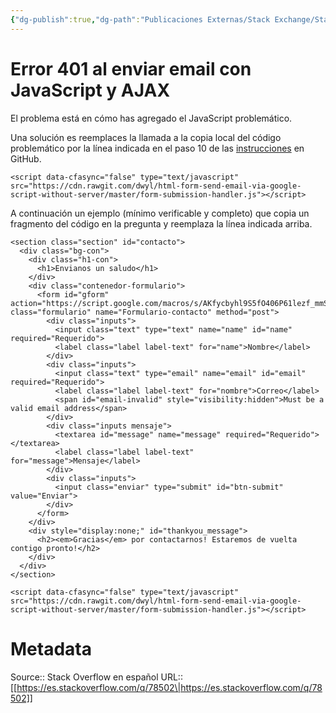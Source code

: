 ```yaml
---
{"dg-publish":true,"dg-path":"Publicaciones Externas/Stack Exchange/Stack Overflow en español/es.stackoverflow.com-78502.md","permalink":"/publicaciones-externas/stack-exchange/stack-overflow-en-espanol/es-stackoverflow-com-78502/","title":"Error 401 al enviar email con JavaScript y AJAX","hide":true,"noteIcon":"\"0\"","created":"2024-04-03T12:49:10.727-06:00","updated":"2024-04-05T16:43:51.229-06:00"}
---
```


# Error 401 al enviar email con JavaScript y AJAX

El problema está en cómo has agregado el JavaScript problemático.

Una solución es reemplaces la llamada a la copia local del código problemático por la línea indicada en el paso 10 de las [instrucciones][1] en GitHub.

    <script data-cfasync="false" type="text/javascript"
    src="https://cdn.rawgit.com/dwyl/html-form-send-email-via-google-script-without-server/master/form-submission-handler.js"></script>

A continuación un ejemplo (mínimo verificable y completo) que copia un fragmento del código en la pregunta y reemplaza la línea indicada arriba.
<!-- begin snippet: js hide: false console: true babel: false -->

<!-- language: lang-html -->

    <section class="section" id="contacto">
      <div class="bg-con">
        <div class="h1-con">
          <h1>Envianos un saludo</h1>
        </div>
        <div class="contenedor-formulario">
          <form id="gform" action="https://script.google.com/macros/s/AKfycbyhl9S5fO406P61lezf_mmSh5Oq5s_SeZw1a6tMnHIlP3xkgw0/exec" class="formulario" name="Formulario-contacto" method="post">
            <div class="inputs">
              <input class="text" type="text" name="name" id="name" required="Requerido">
              <label class="label label-text" for="name">Nombre</label>
            </div>
            <div class="inputs">
              <input class="text" type="email" name="email" id="email" required="Requerido">
              <label class="label label-text" for="nombre">Correo</label>
              <span id="email-invalid" style="visibility:hidden">Must be a valid email address</span>
            </div>
            <div class="inputs mensaje">
              <textarea id="message" name="message" required="Requerido"></textarea>
              <label class="label label-text" for="message">Mensaje</label>
            </div>
            <div class="inputs">
              <input class="enviar" type="submit" id="btn-submit" value="Enviar">
            </div>
          </form>
        </div>
        <div style="display:none;" id="thankyou_message">
          <h2><em>Gracias</em> por contactarnos! Estaremos de vuelta contigo pronto!</h2>
        </div>
      </div>
    </section>

    <script data-cfasync="false" type="text/javascript"
    src="https://cdn.rawgit.com/dwyl/html-form-send-email-via-google-script-without-server/master/form-submission-handler.js"></script>

<!-- end snippet -->


  [1]: https://github.com/dwyl/html-form-send-email-via-google-script-without-server

# Metadata
Source:: Stack Overflow en español
URL:: [[https://es.stackoverflow.com/q/78502\|https://es.stackoverflow.com/q/78502]]

